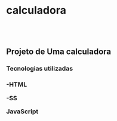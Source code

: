 <h1>calculadora</h1>
<br>
<br>
<h2>Projeto de Uma calculadora</h2>


<h3>Tecnologias utilizadas<h3>
<p>-HTML</p>
<p>-SS</p>
<p>JavaScript</p>

<br>
<img src=""/>
<br>

